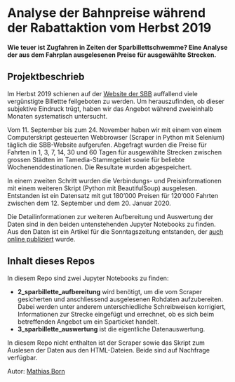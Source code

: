 # Analyse der Bahnpreise während der Rabattaktion vom Herbst 2019

**Wie teuer ist Zugfahren in Zeiten der Sparbillettschwemme? Eine Analyse der aus dem Fahrplan ausgelesenen Preise für ausgewählte Strecken.**

## Projektbeschrieb

Im Herbst 2019 schienen auf der [Website der SBB](https://www.sbb.ch) auffallend viele vergünstigte Billettte feilgeboten zu werden. Um herauszufinden, ob dieser subjektive Eindruck trügt, haben wir das Angebot während zweieinhalb Monaten systematisch untersucht. 

Vom 11. September bis zum 24. November haben wir mit einem von einem Computerskript gesteuerten Webbrowser (Scraper in Python mit Selenium) täglich die SBB-Website aufgerufen. Abgefragt wurden die Preise für Fahrten in 1, 3, 7, 14, 30 und 60 Tagen für ausgewählte Strecken zwischen grossen Städten im Tamedia-Stammgebiet sowie für beliebte Wochenenddestinationen. Die Resultate wurden abgespeichert. 

In einem zweiten Schritt wurden die Verbindungs- und Preisinformationen mit einem weiteren Skript (Python mit BeautifulSoup) ausgelesen. Entstanden ist ein Datensatz mit gut 180’000 Preisen für 120’000 Fahrten zwischen dem 12. September und dem 20. Januar 2020. 

Die Detailinformationen zur weiteren Aufbereitung und Auswertung der Daten sind in den beiden untenstehenden Jupyter Notebooks zu finden. Aus den Daten ist ein Artikel für die Sonntagszeitung entstanden, der [auch online publiziert](https://www.tagesanzeiger.ch/wirtschaft/die-sbb-ueberschwemmen-den-markt-mit-sparbilletten/story/11571463) wurde. 

## Inhalt dieses Repos

In diesem Repo sind zwei Jupyter Notebooks zu finden: 

- **2_sparbillette_aufbereitung** wird benötigt, um die vom Scraper gesicherten und anschliessend ausgelesenen Rohdaten aufzubereiten. Dabei werden unter anderem unterschiedliche Schreibweisen korrigiert, Informationen zur Strecke eingefügt und errechnet, ob es sich beim betreffenden Angebot um ein Sparticket handelt. 
- **3_sparbillette_auswertung** ist die eigentliche Datenauswertung. 

In diesem Repo nicht enthalten ist der Scraper sowie das Skript zum Auslesen der Daten aus den HTML-Dateien. Beide sind auf Nachfrage verfügbar. 

Autor: [Mathias Born](mailto:mathias.born@tamedia.ch)
